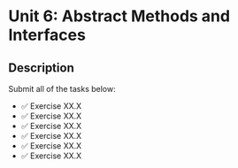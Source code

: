 # Unit 6: Abstract Methods and Interfaces

## Description

Submit all of the tasks below:

- ✅ Exercise XX.X
- ✅ Exercise XX.X
- ✅ Exercise XX.X
- ✅ Exercise XX.X
- ✅ Exercise XX.X
- ✅ Exercise XX.X

